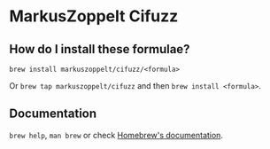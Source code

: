 # MarkusZoppelt Cifuzz

## How do I install these formulae?

`brew install markuszoppelt/cifuzz/<formula>`

Or `brew tap markuszoppelt/cifuzz` and then `brew install <formula>`.

## Documentation

`brew help`, `man brew` or check [Homebrew's documentation](https://docs.brew.sh).
